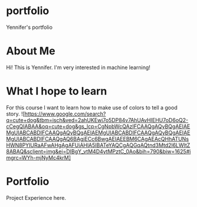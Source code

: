 # portfolio
Yennifer's portfolio

# About Me
Hi! This is Yennifer. I'm very interested in machine learning!

# What I hope to learn
For this course I want to learn how to make use of colors to tell a good story.
![https://www.google.com/search?q=cute+dog&tbm=isch&ved=2ahUKEwj7o5DP84v7AhUAvHIEHU7oD6oQ2-cCegQIABAA&oq=cute+dog&gs_lcp=CgNpbWcQAzIFCAAQgAQyBQgAEIAEMgUIABCABDIFCAAQgAQyBQgAEIAEMgUIABCABDIFCAAQgAQyBQgAEIAEMgUIABCABDIFCAAQgAQ6BAgjECc6BwgAEIAEEBM6CAgAEAcQHhATUNsHWN8PYIURaAFwAHgAgAFUiAHlA5IBATeYAQCgAQGqAQtnd3Mtd2l6LWltZ8ABAQ&sclient=img&ei=DIBgY_vtM4D4ytMPztC_0Ao&bih=790&biw=1625#imgrc=WYh-mjNyMc4krM]

# Portfolio
Project Experience here.
